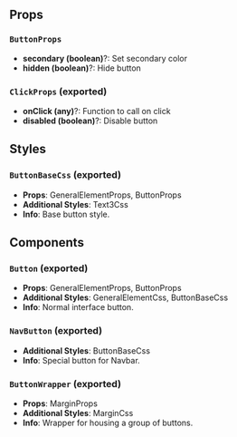 ## Props

### `ButtonProps`
- **secondary (boolean)**?: Set secondary color
- **hidden (boolean)**?: Hide button

### `ClickProps` (exported)
- **onClick (any)**?: Function to call on click
- **disabled (boolean)**?: Disable button

## Styles

### `ButtonBaseCss` (exported)
- **Props**: GeneralElementProps, ButtonProps
- **Additional Styles**: Text3Css
- **Info**: Base button style.

## Components

### `Button` (exported)
- **Props**: GeneralElementProps, ButtonProps
- **Additional Styles**: GeneralElementCss, ButtonBaseCss
- **Info**: Normal interface button.

### `NavButton` (exported)
- **Additional Styles**: ButtonBaseCss
- **Info**: Special button for Navbar.

### `ButtonWrapper` (exported)
- **Props**: MarginProps
- **Additional Styles**: MarginCss
- **Info**: Wrapper for housing a group of buttons.